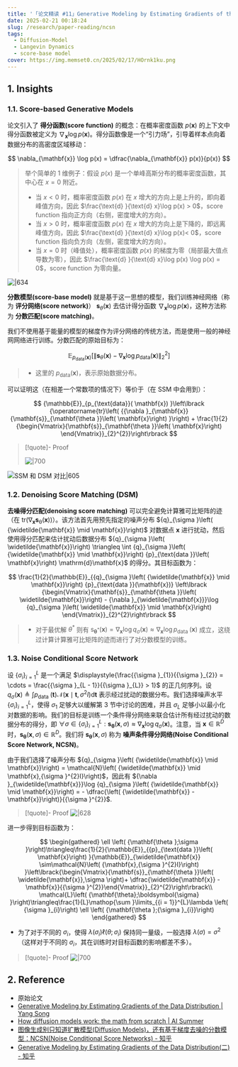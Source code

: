 ```yaml
---
title: '「论文精读 #11」Generative Modeling by Estimating Gradients of the Data Distribution'
date: 2025-02-21 00:18:24
slug: /research/paper-reading/ncsn
tags:
  - Diffusion-Model
  - Langevin Dynamics
  - score-base model
cover: https://img.memset0.cn/2025/02/17/HOrnk1ku.png
---
```


## 1. Insights

### 1.1. Score-based Generative Models

论文引入了 **得分函数(score function)** 的概念：在概率密度函数 $p(\mathbf{x})$ 的上下文中得分函数被定义为 $\nabla_{\mathbf{x}} \log p(\mathbf{x})$。得分函数像是一个“引力场”，引导着样本点向着数据分布的高密度区域移动：

$$
\nabla_{\mathbf{x}} \log p(x) = \dfrac{\nabla_{\mathbf{x}} p(x)}{p(x)}
$$

> 举个简单的 1 维例子：假设 $p(x)$ 是一个单峰高斯分布的概率密度函数，其中心在 $x=0$ 附近。
>
> -   当 $x < 0$ 时，概率密度函数 $p(x)$ 在 $x$ 增大的方向上是上升的，即向着峰值方向，因此 $\frac{\text{d} }{\text{d} x}\log p(x) > 0$，score function 指向正方向（右侧，密度增大的方向）。
> -   当 $x > 0$ 时，概率密度函数 $p(x)$ 在 $x$ 增大的方向上是下降的，即远离峰值方向，因此 $\frac{\text{d} }{\text{d} x}\log p(x)< 0$，score function 指向负方向（左侧，密度增大的方向）。
> -   当 $x = 0$ 时（峰值处），概率密度函数 $p(x)$ 的梯度为零（局部最大值点导数为零），因此 $\frac{\text{d} }{\text{d} x}\log p(x) \log p(x) = 0$，score function 为零向量。

![|634](https://img.memset0.cn/2025/02/20/pevLTPFj.png)

**分数模型(score-base model)** 就是基于这一思想的模型，我们训练神经网络（称为 **评分网络(score network)**） $\mathbf{s}_{\theta}(\mathbf{x})$ 去估计得分函数 $\nabla_{\mathbf{x}} \log p(\mathbf{x})$，这种方法称为 **分数匹配(score matching)**。

我们不使用基于能量的模型的梯度作为评分网络的传统方法，而是使用一般的神经网网络进行训练。分数匹配的原始目标为：

$$
\mathbb{E}_{p_{\text{data}}(\mathbf{x})} \left[ \|\mathbf{s}_{\theta}(\mathbf{x}) - \nabla_{\mathbf{x}} \log p_{\text{data}}(\mathbf{x}) \|_{2}^{2} \right]
$$

> -   这里的 $p_{\text{data}}(\mathbf{x})$，表示原始数据分布。

可以证明这（在相差一个常数项的情况下）等价于（在 SSM 中会用到）：

$$
{\mathbb{E}}_{p_{\text{data}}( \mathbf{x}) }\left\lbrack {\operatorname{tr}\left( {{\nabla }_{\mathbf{x}}{\mathbf{s}}_{\mathbf{\theta }}\left( \mathbf{x}\right) }\right) + \frac{1}{2}{\begin{Vmatrix}{\mathbf{s}}_{\mathbf{\theta }}\left( \mathbf{x}\right) \end{Vmatrix}}_{2}^{2}}\right\rbrack
$$

>[!quote]- Proof
>
>![|700](https://img.memset0.cn/2025/02/21/UAfP3yD6.png)


![SSM 和 DSM 对比|605](https://img.memset0.cn/2025/02/21/GYXTE8b3.png)

### 1.2. Denoising Score Matching (DSM)

**去噪得分匹配(denoising score matching)** 可以完全避免计算雅可比矩阵的迹（在 $\operatorname*{tr(\nabla_{\mathbf{x}} \mathbf{s}_{\theta}(\mathbf{x}))}$）。该方法首先用预先指定的噪声分布 ${q}_{\sigma }\left( {\widetilde{\mathbf{x}} \mid \mathbf{x}}\right)$ 对数据点 $\mathbf{x}$ 进行扰动，然后使用得分匹配来估计扰动后数据分布 ${q}_{\sigma }\left( \widetilde{\mathbf{x}}\right) \triangleq \int {q}_{\sigma }\left( {\widetilde{\mathbf{x}} \mid \mathbf{x}}\right) {p}_{\text{data }}\left( \mathbf{x}\right) \mathrm{d}\mathbf{x}$ 的得分。其目标函数为：

$$
\frac{1}{2}{\mathbb{E}}_{{q}_{\sigma }\left( {\widetilde{\mathbf{x}} \mid \mathbf{x}}\right) {p}_{\text{data }}(\mathbf{x})} \left\lbrack {\begin{Vmatrix}{\mathbf{s}}_{\mathbf{\theta }}\left( \widetilde{\mathbf{x}}\right) - {\nabla }_{\widetilde{\mathbf{x}}}\log {q}_{\sigma }\left( \widetilde{\mathbf{x}} \mid \mathbf{x}\right) \end{Vmatrix}}_{2}^{2}\right\rbrack
$$

> -   对于最优解 $\theta^{\ast}$ 则有 ${\mathrm{s}}_{{\mathbf{\theta }}^{ * }}\left( \mathbf{x}\right) = {\nabla }_{\mathbf{x}}\log {q}_{\sigma }\left( \mathbf{x}\right) \approx {\nabla }_{\mathbf{x}}\log {p}_{\text{data }}\left( \mathbf{x}\right)$ 成立，这绕过计算计算雅可比矩阵的迹而进行了对分数模型的训练。

### 1.3. Noise Conditional Score Network

设 ${\left\{ {\sigma }_{i}\right\} }_{i = 1}^{L}$ 是一个满足 $\displaystyle{\frac{{\sigma }_{1}}{{\sigma }_{2}} = \cdots = \frac{{\sigma }_{L - 1}}{{\sigma }_{L}} > 1}$ 的正几何序列。设 $\displaystyle{{q}_{\sigma }\left( \mathbf{x}\right) \triangleq \int {p}_{\text{data }}\left( \mathbf{t}\right) \mathcal{N}\left( {\mathbf{x} \mid \mathbf{t},{\sigma }^{2}I}\right) \mathrm{d}\mathbf{t}}$ 表示经过扰动的数据分布。我们选择噪声水平 ${\left\{ {\sigma }_{i}\right\} }_{i = 1}^{L}$，使得 ${\sigma }_{1}$ 足够大以缓解第 3 节中讨论的困难，并且 ${\sigma }_{L}$ 足够小以最小化对数据的影响。我们的目标是训练一个条件得分网络来联合估计所有经过扰动的数据分布的得分，即 $\forall \sigma \in {\left\{ {\sigma }_{i}\right\} }_{i = 1}^{L} : {\mathbf{s}}_{\mathbf{\theta }}\left( {\mathbf{x},\sigma }\right) \approx {\nabla }_{\mathbf{x}}\log {q}_{\sigma }\left( \mathbf{x}\right)$。注意，当 $\mathbf{x} \in {\mathbb{R}}^{D}$ 时，${\mathbf{s}}_{\mathbf{\theta }}\left( {\mathbf{x},\sigma }\right) \in {\mathbb{R}}^{D}$。我们将 ${\mathbf{s}}_{\mathbf{\theta }}\left( {\mathbf{x},\sigma }\right)$ 称为 **噪声条件得分网络(Noise Conditional Score Network, NCSN)**。

由于我们选择了噪声分布 ${q}_{\sigma }\left( {\widetilde{\mathbf{x}} \mid \mathbf{x}}\right) = \mathcal{N}\left( {\widetilde{\mathbf{x}} \mid \mathbf{x},{\sigma }^{2}I}\right)$，因此有 ${\nabla }_{\widetilde{\mathbf{x}}}\log {q}_{\sigma }\left( {\widetilde{\mathbf{x}} \mid \mathbf{x}}\right) = - \dfrac{\left( {\widetilde{\mathbf{x}} - \mathbf{x}}\right)}{{\sigma }^{2}}$.

> [!quote]- Proof
> ![|628](https://img.memset0.cn/2025/02/21/hzmlTkPz.png)

进一步得到目标函数为：

$$
\begin{gathered}
\ell \left( {\mathbf{\theta };\sigma }\right)\triangleq\frac{1}{2}{\mathbb{E}}_{{p}_{\text{data }}\left( \mathbf{x}\right) }{\mathbb{E}}_{\widetilde{\mathbf{x}} \sim\mathcal{N}\left( {\mathbf{x},{\sigma }^{2}I}\right) }\left\lbrack{\begin{Vmatrix}{\mathbf{s}}_{\mathbf{\theta }}\left( \widetilde{\mathbf{x}},\sigma \right)+ \dfrac{\widetilde{\mathbf{x}} - \mathbf{x}}{{\sigma }^{2}}\end{Vmatrix}}_{2}^{2}\right\rbrack\\
\mathcal{L}\left( {\mathbf{\theta};\boldsymbol{\sigma} }\right)\triangleq\frac{1}{L}\mathop{\sum }\limits_{{i = 1}}^{L}\lambda \left( {\sigma }_{i}\right) \ell \left( {\mathbf{\theta };{\sigma }_{i}}\right)
\end{gathered}
$$

- 为了对于不同的 $\sigma_{i}$，使得 $\lambda(\sigma_{i}) \ell(\theta; \sigma_{i})$ 保持同一量级，一般选择 $\lambda(\sigma) = \sigma^{2}$（这样对于不同的 $\sigma_{i}$，其在训练时对目标函数的影响都差不多）。

> [!quote]- Proof
> ![|700](https://img.memset0.cn/2025/02/21/iA4FpAD7.png)

## 2. Reference

- 原始论文
- [Generative Modeling by Estimating Gradients of the Data Distribution | Yang Song](https://yang-song.net/blog/2021/score/)
- [How diffusion models work: the math from scratch | AI Summer](https://theaisummer.com/diffusion-models/)
- [图像生成别只知道扩散模型(Diffusion Models)，还有基于梯度去噪的分数模型：NCSN(Noise Conditional Score Networks) - 知乎](https://zhuanlan.zhihu.com/p/597490389)
- [Generative Modeling by Estimating Gradients of the Data Distribution(二) - 知乎](https://zhuanlan.zhihu.com/p/667190905)
